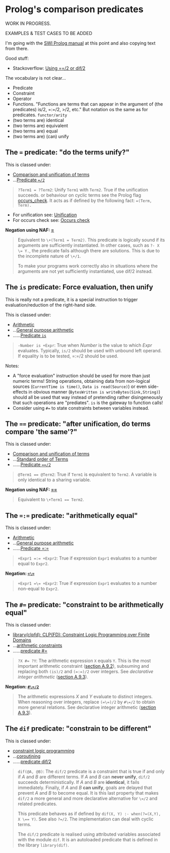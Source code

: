 # Prolog's comparison predicates

WORK IN PROGRESS.

EXAMPLES & TEST CASES TO BE ADDED

I'm going with the [SWI Prolog manual](https://eu.swi-prolog.org/pldoc/doc_for?object=manual) at this point and also
copying text from there.

Good stuff:

- Stackoverflow: [Using \==/2 or dif/2](https://stackoverflow.com/questions/13757261/using-2-or-dif-2/13770020)

The vocabulary is not clear...

- Predicate
- Constraint
- Operator
- Functions. "Functions are terms that can appear in the argument of (the predicates) is/2, =:=/2, >/2, etc." But notation os the same as for predicates. `functor/arity`
- (two terms are) identical
- (two terms are) equivalent
- (two terms are) equal
- (two terms are) (can) unify

## The `=` predicate: "do the terms unify?"

This is classed under:

- [Comparison and unification of terms](https://eu.swi-prolog.org/pldoc/man?section=compare)
- ...[Predicate `=/2`](https://eu.swi-prolog.org/pldoc/doc_for?object=(%3D)/2) 

> `?Term1 = ?Term2`: Unify `Term1` with `Term2`. True if the unification succeeds. 
> or behaviour on cyclic terms see the Prolog flag 
> [occurs_check](https://eu.swi-prolog.org/pldoc/man?section=flags#flag:occurs_check). 
> It acts as if defined by the following fact: `=(Term, Term).`

- For unification see: [Unification](https://en.wikipedia.org/wiki/Unification_(computer_science))
- For occurs check see: [Occurs check](https://en.wikipedia.org/wiki/Occurs_check)

**Negation using NAF: [\=](https://eu.swi-prolog.org/pldoc/doc_for?object=(%5C%3D)/2)**

> Equivalent to `\+(Term1 = Term2)`.
> This predicate is logically sound if its arguments are sufficiently instantiated. In other cases,
> such as `?- X \= Y.`, the predicate fails although there are solutions. This is due to the incomplete
> nature of `\+/1`.
> 
> To make your programs work correctly also in situations where the arguments are not yet sufficiently
> instantiated, use dif/2 instead.

## The `is` predicate: Force evaluation, then unify

This is really not a predicate, it is a special instruction to trigger evaluation/reduction of the right-hand side.

This is classed under:

- [Arithmetic](https://eu.swi-prolog.org/pldoc/man?section=arith)
- ...[General purpose arithmetic](https://eu.swi-prolog.org/pldoc/man?section=arithpreds)
- ......[Predicate `is`](https://eu.swi-prolog.org/pldoc/doc_for?object=(is)/2)
  
> `-Number is +Expr`: True when _Number_ is the value to which _Expr_ evaluates. 
> Typically, `is/2` should be used with unbound left operand. If equality is to be
> tested, =:=/2 should be used. 

Notes:

- A "force evaluation" instruction should be used for more than just numeric terms! String operations, obtaining data 
  from non-logical sources (`CurrentTime is time()`, `Data is read(Source)`) or even side-effects in obvious manner
  (`BytesWritten is writeBytes(Sink,String)`) should all be used that way instead of pretending rather disingeneously that
  such operations are "prediates". `is` is the gateway to function calls!
- Consider using `#=` to state constraints between variables instead.

## The `==` predicate: "after unification, do terms compare 'the same'?"

This is classed under:

- [Comparison and unification of terms](https://eu.swi-prolog.org/pldoc/man?section=compare)
- ...[Standard order of Terms](https://eu.swi-prolog.org/pldoc/man?section=standardorder)
- ......[Predicate `==/2`](https://eu.swi-prolog.org/pldoc/doc_for?object=(%3D%3D)/2)

> `@Term1 == @Term2`: True if `Term1` is equivalent to `Term2`. A variable is only identical to a sharing variable.

**Negation using NAF: [\==](https://eu.swi-prolog.org/pldoc/doc_for?object=(%5C%3D%3D)/2)**

> Equivalent to `\+Term1 == Term2`.

## The `=:=` predicate: "arithmetically equal"

This is classed under:

- [Arithmetic](https://eu.swi-prolog.org/pldoc/man?section=arith)
- ...[General purpose arithmetic](https://eu.swi-prolog.org/pldoc/man?section=arithpreds)
- ......[Predicate =:=](https://eu.swi-prolog.org/pldoc/doc_for?object=(%3D%3A%3D)/2)

> `+Expr1 =:= +Expr2`: True if expression `Expr1` evaluates to a number equal to `Expr2`.
    
**Negation: [`=\=`](https://eu.swi-prolog.org/pldoc/doc_for?object=(%3D%5C%3D)/2)**

>`+Expr1 =\= +Expr2`: True if expression `Expr1` evaluates to a number non-equal to `Expr2`.
      
## The `#=` predicate: "constraint to be arithmetically equal"

This is classed under:

- [library(clpfd): CLP(FD): Constraint Logic Programming over Finite Domains](https://eu.swi-prolog.org/pldoc/man?section=clpfd)
- ...[arithmetic constraints](https://eu.swi-prolog.org/pldoc/man?section=clpfd-arith-constraints)
- ......[predicate #=](https://eu.swi-prolog.org/pldoc/doc_for?object=%23%3D%20/%202)

> `?X #= ?Y`: The arithmetic expression `X` equals `Y`. This is the most important arithmetic constraint
> ([section A.9.2](https://eu.swi-prolog.org/pldoc/man?section=clpfd-arith-constraints)), subsuming
> and replacing both `(is)/2` and `(=:=)/2` over integers. See _declarative integer arithmetic_
> ([section A.9.3](https://eu.swi-prolog.org/pldoc/man?section=clpfd-integer-arith)).

**Negation: [`#\=/2`](https://eu.swi-prolog.org/pldoc/doc_for?object=%23%5C%3D%20/%202)**

> The arithmetic expressions _X_ and _Y_ evaluate to distinct integers. When reasoning over integers, 
> replace `(=\=)/2` by `#\=/2` to obtain more general relations. See declarative integer arithmetic
([section A.9.3](https://eu.swi-prolog.org/pldoc/man?section=clpfd-integer-arith)).

## The `dif` predicate: "constrain to be different"

This is classed under:

- [constraint logic programming](https://www.swi-prolog.org/pldoc/man?section=clp)
- ...[coroutining](https://www.swi-prolog.org/pldoc/man?section=coroutining)
- ......[predicate dif/2](https://eu.swi-prolog.org/pldoc/doc_for?object=dif/2)

> `dif(@A, @B)`: The `dif/2` predicate is a constraint that is true if and only if _A_ and _B_ are different terms.
> If _A_ and _B_ can **never unify**, `dif/2` succeeds deterministically. If _A_ and _B_ are **identical**, it fails
> immediately. Finally, if _A_ and _B_ **can unify**, goals are delayed that prevent _A_ and _B_ to become equal. 
> It is this last property that makes `dif/2` a more general and more declarative alternative for `\=/2` and 
> related predicates.
> 
>  This predicate behaves as if defined by `dif(X, Y) :- when(?=(X,Y), X \== Y)`. See also `?=/2`. The
> implementation can deal with cyclic terms.
> 
> The `dif/2` predicate is realised using attributed variables associated with the module `dif`. It is an autoloaded
> predicate that is defined in the library `library(dif)`.

